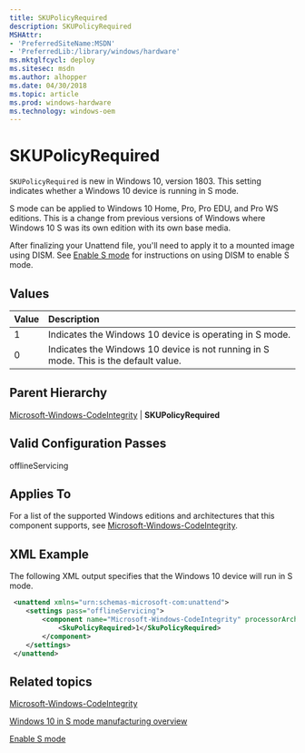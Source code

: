 ```yaml
---
title: SKUPolicyRequired
description: SKUPolicyRequired
MSHAttr:
- 'PreferredSiteName:MSDN'
- 'PreferredLib:/library/windows/hardware'
ms.mktglfcycl: deploy
ms.sitesec: msdn
ms.author: alhopper
ms.date: 04/30/2018
ms.topic: article
ms.prod: windows-hardware
ms.technology: windows-oem
---
```

# SKUPolicyRequired

`SKUPolicyRequired` is new in Windows 10, version 1803. This setting indicates whether a Windows 10 device is running in S mode.

S mode can be applied to Windows 10 Home, Pro, Pro EDU, and Pro WS editions. This is a change from previous versions of Windows where Windows 10 S was its own edition with its own base media.

After finalizing your Unattend file, you'll need to apply it to a mounted image using DISM. See [Enable S mode](https://docs.microsoft.com/en-us/windows-hardware/manufacture/desktop/windows-10-s-enable-s-mode) for instructions on using DISM to enable S mode.

## Values

| Value             | Description                                                                      |
|:------------------|:---------------------------------------------------------------------------------|
| 1                 | Indicates the Windows 10 device is operating in S mode.                          |
| 0                 | Indicates the Windows 10 device is not running in S mode. This is the default value.  |

## Parent Hierarchy

[Microsoft-Windows-CodeIntegrity](microsoft-windows-codeintegrity.md) | **SKUPolicyRequired**

## Valid Configuration Passes

offlineServicing

## Applies To

For a list of the supported Windows editions and architectures that this component supports, see [Microsoft-Windows-CodeIntegrity](microsoft-windows-codeintegrity.md).

## XML Example

The following XML output specifies that the Windows 10 device will run in S mode.

```XML
 <unattend xmlns="urn:schemas-microsoft-com:unattend">
    <settings pass="offlineServicing">
        <component name="Microsoft-Windows-CodeIntegrity" processorArchitecture="amd64" publicKeyToken="31bf39567ab364e25" language="neutral" versionScope="nonSxS" xmlns:wcm="http://schemas.microsoft.com/WMIConfig/2002/State" xmlns:xsi="http://www.w3.org/2001/XMLSchema-instance">
            <SkuPolicyRequired>1</SkuPolicyRequired>
        </component>
    </settings>
 </unattend>
```

## Related topics

[Microsoft-Windows-CodeIntegrity](microsoft-windows-codeintegrity.md)

[Windows 10 in S mode manufacturing overview](https://docs.microsoft.com/en-us/windows-hardware/manufacture/desktop/windows-10-s-overview)

[Enable S mode](https://docs.microsoft.com/en-us/windows-hardware/manufacture/desktop/windows-10-s-enable-s-mode)